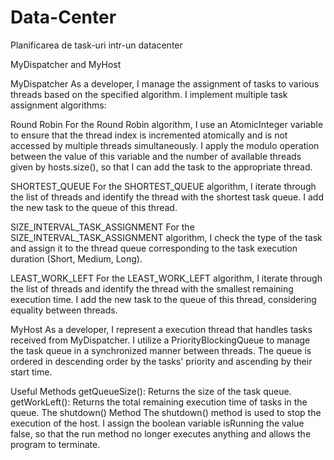 # Data-Center
Planificarea de task-uri intr-un datacenter

MyDispatcher and MyHost

MyDispatcher
As a developer, I manage the assignment of tasks to various threads based on the specified algorithm. I implement multiple task assignment algorithms:

Round Robin
For the Round Robin algorithm, I use an AtomicInteger variable to ensure that the thread index is incremented atomically and is not accessed by multiple threads simultaneously. I apply the modulo operation between the value of this variable and the number of available threads given by hosts.size(), so that I can add the task to the appropriate thread.

SHORTEST_QUEUE
For the SHORTEST_QUEUE algorithm, I iterate through the list of threads and identify the thread with the shortest task queue. I add the new task to the queue of this thread.

SIZE_INTERVAL_TASK_ASSIGNMENT
For the SIZE_INTERVAL_TASK_ASSIGNMENT algorithm, I check the type of the task and assign it to the thread queue corresponding to the task execution duration (Short, Medium, Long).

LEAST_WORK_LEFT
For the LEAST_WORK_LEFT algorithm, I iterate through the list of threads and identify the thread with the smallest remaining execution time. I add the new task to the queue of this thread, considering equality between threads.

MyHost
As a developer, I represent a execution thread that handles tasks received from MyDispatcher. I utilize a PriorityBlockingQueue to manage the task queue in a synchronized manner between threads. The queue is ordered in descending order by the tasks' priority and ascending by their start time.

Useful Methods
getQueueSize(): Returns the size of the task queue.
getWorkLeft(): Returns the total remaining execution time of tasks in the queue.
The shutdown() Method
The shutdown() method is used to stop the execution of the host. I assign the boolean variable isRunning the value false, so that the run method no longer executes anything and allows the program to terminate.

